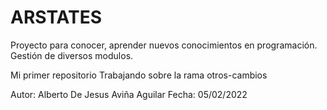 # ARSTATES

Proyecto para conocer, aprender nuevos conocimientos en programación.
Gestión de diversos modulos.

Mi primer repositorio
Trabajando sobre la rama otros-cambios

Autor: Alberto De Jesus Aviña Aguilar
Fecha: 05/02/2022
